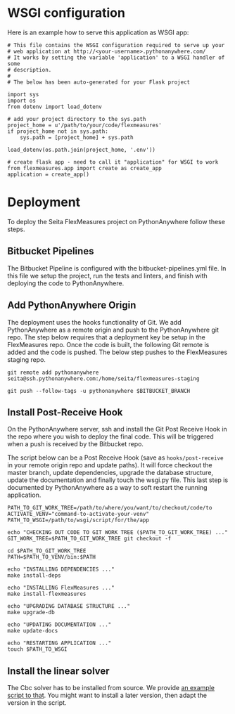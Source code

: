 # WSGI configuration

Here is an example how to serve this application as WSGI app:


    # This file contains the WSGI configuration required to serve up your
    # web application at http://<your-username>.pythonanywhere.com/
    # It works by setting the variable 'application' to a WSGI handler of some
    # description.
    #
    # The below has been auto-generated for your Flask project

    import sys
    import os
    from dotenv import load_dotenv

    # add your project directory to the sys.path
    project_home = u'/path/to/your/code/flexmeasures'
    if project_home not in sys.path:
        sys.path = [project_home] + sys.path

    load_dotenv(os.path.join(project_home, '.env'))

    # create flask app - need to call it "application" for WSGI to work
    from flexmeasures.app import create as create_app
    application = create_app()

# Deployment

To deploy the Seita FlexMeasures project on PythonAnywhere follow these steps.

## Bitbucket Pipelines

The Bitbucket Pipeline is configured with the bitbucket-pipelines.yml file.
In this file we setup the project, run the tests and linters, and finish with deploying the code to PythonAnywhere.

## Add PythonAnywhere Origin

The deployment uses the hooks functionality of Git. We add PythonAnywhere as a
remote origin and push to the PythonAnywhere git repo. The step below requires that
a deployment key be setup in the FlexMeasures repo. Once the code is built, the following
Git remote is added and the code is pushed. The below step pushes to the FlexMeasures staging repo.

```
git remote add pythonanywhere seita@ssh.pythonanywhere.com:/home/seita/flexmeasures-staging

git push --follow-tags -u pythonanywhere $BITBUCKET_BRANCH
```

## Install Post-Receive Hook

On the PythonAnywhere server, ssh and install the Git Post Receive Hook
in the repo where you wish to deploy the final code. This will be triggered when a push is received by the Bitbucket repo.

The script below can be a Post Receive Hook (save as `hooks/post-receive` in your remote origin repo and update paths).
It will force checkout the master branch, update dependencies, upgrade the database structure,
update the documentation and finally touch the wsgi.py file.
This last step is documented by PythonAnywhere as a way to soft restart the running application.


```#!/bin/bash
PATH_TO_GIT_WORK_TREE=/path/to/where/you/want/to/checkout/code/to
ACTIVATE_VENV="command-to-activate-your-venv"
PATH_TO_WSGI=/path/to/wsgi/script/for/the/app

echo "CHECKING OUT CODE TO GIT WORK TREE ($PATH_TO_GIT_WORK_TREE) ..."
GIT_WORK_TREE=$PATH_TO_GIT_WORK_TREE git checkout -f

cd $PATH_TO_GIT_WORK_TREE
PATH=$PATH_TO_VENV/bin:$PATH

echo "INSTALLING DEPENDENCIES ..."
make install-deps

echo "INSTALLING FlexMeasures ..."
make install-flexmeasures

echo "UPGRADING DATABASE STRUCTURE ..."
make upgrade-db

echo "UPDATING DOCUMENTATION ..."
make update-docs

echo "RESTARTING APPLICATION ..."
touch $PATH_TO_WSGI
```


## Install the linear solver

The Cbc solver has to be installed from source.
We provide [an example script to that](ci/install-cbc.sh). You might want to install a later version, then adapt the version in the script. 